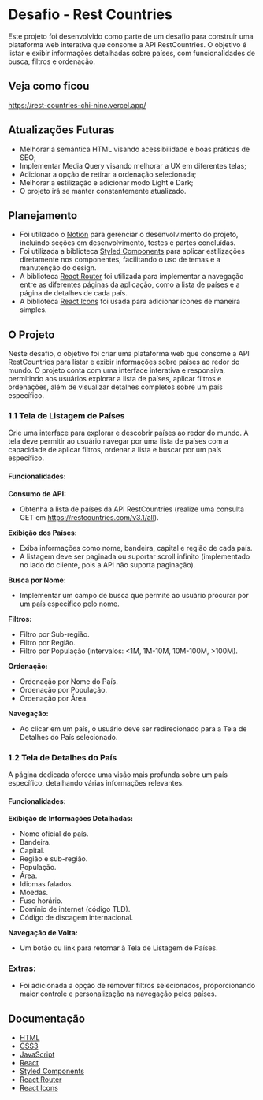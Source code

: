 # Desafio - Rest Countries

Este projeto foi desenvolvido como parte de um desafio para construir uma plataforma web interativa que consome a API RestCountries. O objetivo é listar e exibir informações detalhadas sobre países, com funcionalidades de busca, filtros e ordenação.

## Veja como ficou
https://rest-countries-chi-nine.vercel.app/

## Atualizações Futuras
* Melhorar a semântica HTML visando acessibilidade e boas práticas de SEO;
* Implementar Media Query visando melhorar a UX em diferentes telas;
* Adicionar a opção de retirar a ordenação selecionada;
* Melhorar a estilização e adicionar modo Light e Dark;
* O projeto irá se manter constantemente atualizado.

## Planejamento
* Foi utilizado o [Notion](https://www.notion.so/) para gerenciar o desenvolvimento do projeto, incluindo seções em desenvolvimento, testes e partes concluídas.
* Foi utilizada a biblioteca [Styled Components](https://styled-components.com/docs) para aplicar estilizações diretamente nos componentes, facilitando o uso de temas e a manutenção do design.
* A biblioteca [React Router](https://reactrouter.com/en/main) foi utilizada para implementar a navegação entre as diferentes páginas da aplicação, como a lista de países e a página de detalhes de cada país.
* A biblioteca [React Icons](https://react-icons.github.io/react-icons/) foi usada para adicionar ícones de maneira simples.

## O Projeto
Neste desafio, o objetivo foi criar uma plataforma web que consome a API RestCountries para listar e exibir informações sobre países ao redor do mundo. O projeto conta com uma interface interativa e responsiva, permitindo aos usuários explorar a lista de países, aplicar filtros e ordenações, além de visualizar detalhes completos sobre um país específico.

### 1.1 Tela de Listagem de Países

Crie uma interface para explorar e descobrir países ao redor do mundo. A tela deve permitir ao usuário navegar por uma lista de países com a capacidade de aplicar filtros, ordenar a lista e buscar por um país específico.

#### Funcionalidades:

**Consumo de API:**
* Obtenha a lista de países da API RestCountries (realize uma consulta GET em https://restcountries.com/v3.1/all).

**Exibição dos Países:**
* Exiba informações como nome, bandeira, capital e região de cada país.
* A listagem deve ser paginada ou suportar scroll infinito (implementado no lado do cliente, pois a API não suporta paginação).

**Busca por Nome:**
* Implementar um campo de busca que permite ao usuário procurar por um país específico pelo nome.

**Filtros:**
* Filtro por Sub-região.
* Filtro por Região.
* Filtro por População (intervalos: <1M, 1M-10M, 10M-100M, >100M).

**Ordenação:**
* Ordenação por Nome do País.
* Ordenação por População.
* Ordenação por Área.

**Navegação:**
* Ao clicar em um país, o usuário deve ser redirecionado para a Tela de Detalhes do País selecionado.

### 1.2 Tela de Detalhes do País

A página dedicada oferece uma visão mais profunda sobre um país específico, detalhando várias informações relevantes.

#### Funcionalidades:

**Exibição de Informações Detalhadas:**
* Nome oficial do país.
* Bandeira.
* Capital.
* Região e sub-região.
* População.
* Área.
* Idiomas falados.
* Moedas.
* Fuso horário.
* Domínio de internet (código TLD).
* Código de discagem internacional.

**Navegação de Volta:**
* Um botão ou link para retornar à Tela de Listagem de Países.

### Extras:
* Foi adicionada a opção de remover filtros selecionados, proporcionando maior controle e personalização na navegação pelos países.

## Documentação
* [HTML](https://developer.mozilla.org/pt-BR/docs/Web/HTML)
* [CSS3](https://developer.mozilla.org/pt-BR/docs/Web/CSS)
* [JavaScript](https://developer.mozilla.org/pt-BR/docs/Web/JavaScript)
* [React](https://react.dev/learn/start-a-new-react-project)
* [Styled Components](https://styled-components.com/docs)
* [React Router](https://reactrouter.com/en/main)
* [React Icons](https://react-icons.github.io/react-icons/)
